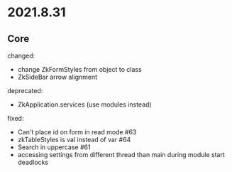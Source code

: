 # 2021.8.31

## Core

changed:

- change ZkFormStyles from object to class
- ZkSideBar arrow alignment
  
deprecated:

- ZkApplication.services (use modules instead)
  
fixed:

- Can't place id on form in read mode #63
- zkTableStyles is val instead of var #64
- Search in uppercase #61
- accessing settings from different thread than main during module start deadlocks